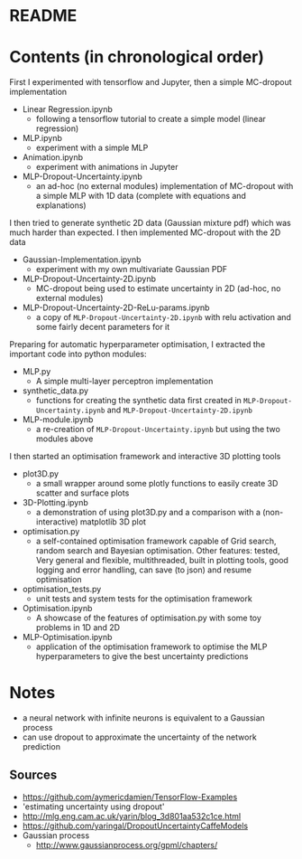 # README #

# Contents (in chronological order) #
First I experimented with tensorflow and Jupyter, then a simple MC-dropout implementation
- Linear Regression.ipynb
    - following a tensorflow tutorial to create a simple model (linear regression)
- MLP.ipynb
    - experiment with a simple MLP
- Animation.ipynb
    - experiment with animations in Jupyter
- MLP-Dropout-Uncertainty.ipynb
    - an ad-hoc (no external modules) implementation of MC-dropout with a simple MLP with 1D data (complete with equations and explanations)

I then tried to generate synthetic 2D data (Gaussian mixture pdf) which was much harder than expected. I then implemented MC-dropout with the 2D data
- Gaussian-Implementation.ipynb
    - experiment with my own multivariate Gaussian PDF
- MLP-Dropout-Uncertainty-2D.ipynb
    - MC-dropout being used to estimate uncertainty in 2D (ad-hoc, no external modules)
- MLP-Dropout-Uncertainty-2D-ReLu-params.ipynb
    - a copy of `MLP-Dropout-Uncertainty-2D.ipynb` with relu activation and some fairly decent parameters for it

Preparing for automatic hyperparameter optimisation, I extracted the important code into python modules:
- MLP.py
    - A simple multi-layer perceptron implementation
- synthetic_data.py
    - functions for creating the synthetic data first created in `MLP-Dropout-Uncertainty.ipynb` and `MLP-Dropout-Uncertainty-2D.ipynb`
- MLP-module.ipynb
    - a re-creation of `MLP-Dropout-Uncertainty.ipynb` but using the two modules above

I then started an optimisation framework and interactive 3D plotting tools
- plot3D.py
    - a small wrapper around some plotly functions to easily create 3D scatter and surface plots
- 3D-Plotting.ipynb
    - a demonstration of using plot3D.py and a comparison with a (non-interactive) matplotlib 3D plot
- optimisation.py
    - a self-contained optimisation framework capable of Grid search, random search and Bayesian optimisation. Other features: tested, Very general and flexible, multithreaded, built in plotting tools, good logging and error handling, can save (to json) and resume optimisation
- optimisation_tests.py
    - unit tests and system tests for the optimisation framework
- Optimisation.ipynb
    - A showcase of the features of optimisation.py with some toy problems in 1D and 2D
- MLP-Optimisation.ipynb
    - application of the optimisation framework to optimise the MLP hyperparameters to give the best uncertainty predictions


# Notes #
- a neural network with infinite neurons is equivalent to a Gaussian process
- can use dropout to approximate the uncertainty of the network prediction


## Sources ##
- https://github.com/aymericdamien/TensorFlow-Examples
- 'estimating uncertainty using dropout'
- http://mlg.eng.cam.ac.uk/yarin/blog_3d801aa532c1ce.html
- https://github.com/yaringal/DropoutUncertaintyCaffeModels
- Gaussian process
    - http://www.gaussianprocess.org/gpml/chapters/

